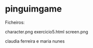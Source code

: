 # pinguimgame

Ficheiros:

character.png
exercicio5.html
screen.png


claudia ferreira e maria nunes
